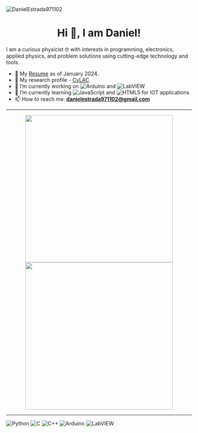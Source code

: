 <img src="https://komarev.com/ghpvc/?username=DanielEstrada971102" alt="DanielEstrada971102" /> 
<h1 align="center"> Hi 👋, I am Daniel! </h1>
I am a curious physicist 🤓 with interests in programming, electronics, applied physics, and problem solutions using cutting-edge technology and tools.


- 📝 My <a href = "https://www.canva.com/design/DAFuKTLop_U/4V7vZjkSNDwfNniY27_kpg/view?utm_content=DAFuKTLop_U&utm_campaign=designshare&utm_medium=link&utm_source=editor">Resume</a> as of January 2024.
- 📝 My research profile - <a href = "CvLAC</a>https://scienti.minciencias.gov.co/cvlac/visualizador/generarCurriculoCv.do?cod_rh=0001812221">CvLAC</a>
- 🔭 I’m currently working on ![Arduino](https://img.shields.io/static/v1?style=for-the-badge&message=Arduino&color=00878F&logo=Arduino&logoColor=FFFFFF&label=) and ![LabVIEW](https://img.shields.io/static/v1?style=for-the-badge&message=LabVIEW&color=222222&logo=LabVIEW&logoColor=FFDB00&label=)
- 🌱 I’m currently learning ![JavaScript](https://img.shields.io/badge/JavaScript-%23F7DF1E.svg?style=flat-square&logo=javascript&logoColor=black) and ![HTML5](https://img.shields.io/static/v1?style=for-the-badge&message=HTML5&color=E34F26&logo=HTML5&logoColor=FFFFFF&label=) for IOT applications
- 📫 How to reach me: **danielestrada971102@gmail.com**

---

<p align="center">
  <img src="https://github-readme-stats.vercel.app/api?username=DanielEstrada971102&show_icons=true&theme=bear" width="400">
  <img src="https://github-readme-streak-stats.herokuapp.com?user=DanielEstrada971102&theme=dark&hide_border=true" width="400">
</p>

---

![Python](https://img.shields.io/static/v1?style=for-the-badge&message=Python&color=3776AB&logo=Python&logoColor=FFFFFF&label=) ![C](https://img.shields.io/static/v1?style=for-the-badge&message=C&color=222222&logo=C&logoColor=A8B9CC&label=) ![C++](https://img.shields.io/static/v1?style=for-the-badge&message=C%2B%2B&color=00599C&logo=C%2B%2B&logoColor=FFFFFF&label=) ![Arduino](https://img.shields.io/static/v1?style=for-the-badge&message=Arduino&color=00878F&logo=Arduino&logoColor=FFFFFF&label=) ![LabVIEW](https://img.shields.io/static/v1?style=for-the-badge&message=LabVIEW&color=222222&logo=LabVIEW&logoColor=FFDB00&label=) 
